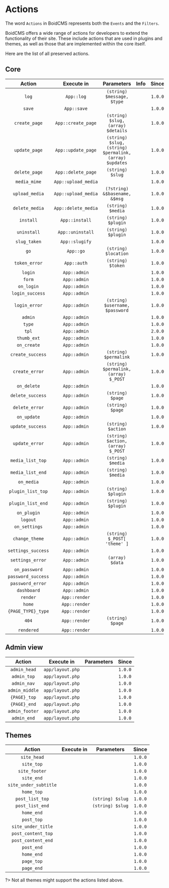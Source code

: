 # Actions
The word `Actions` in BoidCMS represents both the `Events` and the `Filters`. 

<!--BoidCMS has a lot of actions called within the core and the templates, And that makes it **super extensible**.     
Actions are used to extend and/or to implement something to the site, actions can be used in and by [Plugins](plugins/) or [Themes](themes/).    -->
BoidCMS offers a wide range of actions for developers to extend the functionality of their site. These include actions that are used in plugins and themes, as well as those that are implemented within the core itself.

Here are the list of all preserved actions.

## Core

|         Action       |    Execute in    |               Parameters           |   Info   |   Since  |
| :------------------: | :--------------: | :--------------------------------: | :------: | :------: |
|         `log`        |    `App::log`    |     `(string) $message, $type`     |          |  `1.0.0` |
|         `save`       |    `App::save`   |                                    |          |  `1.0.0` |
|      `create_page`   |`App::create_page`|  `(string) $slug, (array) $details`|          |  `1.0.0` |
|      `update_page`   |`App::update_page`| `(string) $slug, (string) $permalink, (array) $updates`|          |  `1.0.0` |
|      `delete_page`   |`App::delete_page`|           `(string) $slug`         |          |  `1.0.0` |
|      `media_mime`    |`App::upload_media`|                                   |          |  `1.0.0` |
|     `upload_media`   |`App::upload_media`|   `(?string) &$basename, &$msg`   |          |  `1.0.0` |
|     `delete_media`   |`App::delete_media`|         `(string) $media`         |          |  `1.0.0` |
|       `install`      |  `App::install`  |        `(string) $plugin`          |          |  `1.0.0` |
|      `uninstall`     | `App::uninstall` |        `(string) $plugin`          |          |  `1.0.0` |
|      `slug_taken`    |  `App::slugify`  |                                    |          |  `1.0.0` |
|          `go`        |     `App::go`    |       `(string) $location`         |          |  `1.0.0` |
|     `token_error`    |    `App::auth`   |         `(string) $token`          |          |  `1.0.0` |
|         `login`      |   `App::admin`   |                                    |          |  `1.0.0` |
|         `form`       |   `App::admin`   |                                    |          |  `1.0.0` |
|       `on_login`     |   `App::admin`   |                                    |          |  `1.0.0` |
|    `login_success`   |   `App::admin`   |                                    |          |  `1.0.0` |
|     `login_error`    |   `App::admin`   |  `(string) $username, $password`   |          |  `1.0.0` |
|        `admin`       |   `App::admin`   |                                    |          |  `1.0.0` |
|         `type`       |   `App::admin`   |                                    |          |  `1.0.0` |
|          `tpl`       |   `App::admin`   |                                    |          |  `2.0.0` |
|      `thumb_ext`     |   `App::admin`   |                                    |          |  `1.0.0` |
|      `on_create`     |   `App::admin`   |                                    |          |  `1.0.0` |
|    `create_success`  |   `App::admin`   |       `(string) $permalink`        |          |  `1.0.0` |
|     `create_error`   |   `App::admin`   |`(string) $permalink, (array) $_POST`|         |  `1.0.0` |
|      `on_delete`     |   `App::admin`   |                                    |          |  `1.0.0` |
|   `delete_success`   |   `App::admin`   |          `(string) $page`          |          |  `1.0.0` |
|    `delete_error`    |   `App::admin`   |          `(string) $page`          |          |  `1.0.0` |
|      `on_update`     |   `App::admin`   |                                    |          |  `1.0.0` |
|    `update_success`  |   `App::admin`   |         `(string) $action`         |          |  `1.0.0` |
|     `update_error`   |   `App::admin`   | `(string) $action, (array) $_POST` |          |  `1.0.0` |
|    `media_list_top`  |   `App::admin`   |          `(string) $media`         |          |  `1.0.0` |
|    `media_list_end`  |   `App::admin`   |          `(string) $media`         |          |  `1.0.0` |
|      `on_media`      |   `App::admin`   |                                    |          |  `1.0.0` |
|   `plugin_list_top`  |   `App::admin`   |         `(string) $plugin`         |          |  `1.0.0` |
|   `plugin_list_end`  |   `App::admin`   |         `(string) $plugin`         |          |  `1.0.0` |
|      `on_plugin`     |   `App::admin`   |                                    |          |  `1.0.0` |
|        `logout`      |   `App::admin`   |                                    |          |  `1.0.0` |
|     `on_settings`    |   `App::admin`   |                                    |          |  `1.0.0` |
|    `change_theme`    |   `App::admin`   |     `(string) $_POST[ 'theme' ]`   |          |  `1.0.0` |
|  `settings_success`  |   `App::admin`   |                                    |          |  `1.0.0` |
|   `settings_error`   |   `App::admin`   |          `(array) $data`           |          |  `1.0.0` |
|     `on_password`    |   `App::admin`   |                                    |          |  `1.0.0` |
|  `password_success`  |   `App::admin`   |                                    |          |  `1.0.0` |
|   `password_error`   |   `App::admin`   |                                    |          |  `1.0.0` |
|      `dashboard`     |   `App::admin`   |                                    |          |  `1.0.0` |
|       `render`       |   `App::render`  |                                    |          |  `1.0.0` |
|        `home`        |   `App::render`  |                                    |          |  `1.0.0` |
|   `{PAGE_TYPE}_type` |   `App::render`  |                                    |          |  `1.0.0` |
|         `404`        |   `App::render`  |          `(string) $page`          |          |  `1.0.0` |
|      `rendered`      |   `App::render`  |                                    |          |  `1.0.0` |


## Admin view

|       Action      |      Execute in     |  Parameters  |  Since  |
| :---------------: | :-----------------: | :----------: | :-----: |
|    `admin_head`   |   `app/layout.php`  |              | `1.0.0` |
|     `admin_top`   |   `app/layout.php`  |              | `1.0.0` |
|     `admin_nav`   |   `app/layout.php`  |              | `1.0.0` |
|   `admin_middle`  |   `app/layout.php`  |              | `1.0.0` |
|    `{PAGE}_top`   |   `app/layout.php`  |              | `1.0.0` |
|    `{PAGE}_end`   |   `app/layout.php`  |              | `1.0.0` |
|   `admin_footer`  |   `app/layout.php`  |              | `1.0.0` |
|     `admin_end`   |   `app/layout.php`  |              | `1.0.0` |


## Themes

|        Action       |      Execute in     |   Parameters   |  Since  |
| :-----------------: | :-----------------: | :------------: | :-----: |
|     `site_head`     |                     |                | `1.0.0` |
|      `site_top`     |                     |                | `1.0.0` |
|    `site_footer`    |                     |                | `1.0.0` |
|      `site_end`     |                     |                | `1.0.0` |
|`site_under_subtitle`|                     |                | `1.0.0` |
|      `home_top`     |                     |                | `1.0.0` |
|   `post_list_top`   |                     |`(string) $slug`| `1.0.0` |
|   `post_list_end`   |                     |`(string) $slug`| `1.0.0` |
|      `home_end`     |                     |                | `1.0.0` |
|      `post_top`     |                     |                | `1.0.0` |
| `site_under_title`  |                     |                | `1.0.0` |
| `post_content_top`  |                     |                | `1.0.0` |
| `post_content_end`  |                     |                | `1.0.0` |
|      `post_end`     |                     |                | `1.0.0` |
|      `home_end`     |                     |                | `1.0.0` |
|      `page_top`     |                     |                | `1.0.0` |
|      `page_end`     |                     |                | `1.0.0` |

?> Not all themes might support the actions listed above.




